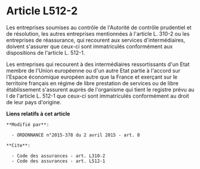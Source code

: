 # Article L512-2

Les entreprises soumises au contrôle de l'Autorité de contrôle prudentiel et de résolution, les autres entreprises
mentionnées à l'article L. 310-2 ou les entreprises de réassurance, qui recourent aux services d'intermédiaires, doivent
s'assurer que ceux-ci sont immatriculés conformément aux dispositions de l'article L. 512-1. 

Les entreprises qui recourent à des intermédiaires ressortissants d'un Etat membre de  l'Union européenne ou d'un autre Etat
partie à l'accord sur l'Espace économique européen autre que la France et exerçant sur le territoire français en régime de
libre prestation de services ou de libre établissement s'assurent auprès de l'organisme qui tient le registre prévu au I de
l'article L. 512-1 que ceux-ci sont immatriculés conformément au droit de leur pays d'origine.

**Liens relatifs à cet article**

	**Modifié par**:

	  - ORDONNANCE n°2015-378 du 2 avril 2015 - art. 8

	**Cite**:

	  - Code des assurances - art. L310-2
	  - Code des assurances - art. L512-1
